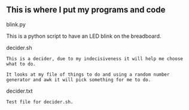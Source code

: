 This is where I put my programs and code
---

blink.py

   This is a python script to have an LED blink on the breadboard.

decider.sh

    This is a decider, due to my indecisiveness it will help me choose what to do.

    It looks at my file of things to do and using a random number generator and awk it will pick something for me to do.
    
decider.txt
    
    Test file for decider.sh.
